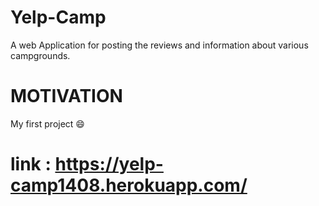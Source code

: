 # Yelp-Camp
A web Application for posting the reviews and information about various campgrounds.

# MOTIVATION
My first project :smile:

# link : https://yelp-camp1408.herokuapp.com/
